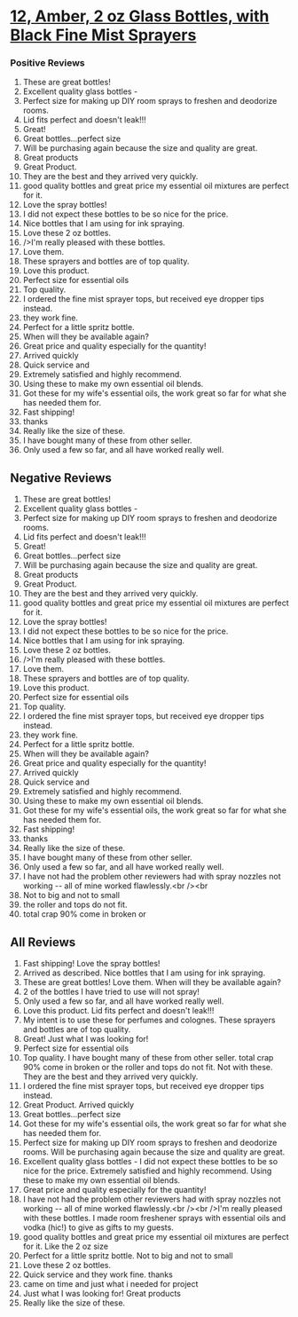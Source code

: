 # [12, Amber, 2 oz Glass Bottles, with Black Fine Mist Sprayers](https://products.checkmycream.com/products/12-Amber-2-oz-Glass-Bottles-with-Black-Fine-Mist-Sprayers.html)

### Positive Reviews

<ol>
      <li>These are great bottles!  </li>
      <li>Excellent quality glass bottles -</li>
      <li>Perfect size for making up DIY room sprays to freshen and deodorize rooms.</li>
      <li>Lid fits perfect and doesn&#x27;t leak!!!</li>
      <li>Great!</li>
      <li>Great bottles...perfect size</li>
      <li>Will be purchasing again because the size and quality are great.</li>
      <li>Great products</li>
      <li>Great Product.  </li>
      <li>They are the best and they arrived very quickly.</li>
      <li>good quality bottles and great price my essential oil mixtures are perfect for it.  </li>
      <li>Love the spray bottles!</li>
      <li>I did not expect these bottles to be so nice for the price.  </li>
      <li>Nice bottles that I am using for ink spraying.</li>
      <li>Love these 2 oz  bottles.</li>
      <li>/&gt;I&#x27;m really pleased with these bottles.</li>
      <li>Love them.  </li>
      <li>These sprayers and bottles are of top quality.</li>
      <li>Love this product.</li>
      <li>Perfect size for essential oils</li>
      <li>Top quality.</li>
      <li>I ordered the fine mist sprayer tops, but received eye dropper tips instead.</li>
      <li>they work fine.  </li>
      <li>Perfect for a little spritz bottle.</li>
      <li>When will they be available again?</li>
      <li>Great price and quality especially for the quantity!</li>
      <li>Arrived quickly</li>
      <li>Quick service and</li>
      <li>Extremely satisfied and highly recommend.  </li>
      <li>Using these to make my own essential oil blends.</li>
      <li>Got these for my wife&#x27;s essential oils, the work great so far for what she has needed them for.</li>
      <li>Fast shipping!</li>
      <li>thanks</li>
      <li>Really like the size of these.</li>
      <li>I have bought many of these from other seller.</li>
      <li>Only used a few so far, and all have worked really well.</li>
</ol>


<h2>Negative Reviews</h2>
<ol>
<li> These are great bottles!  </li>
<li> Excellent quality glass bottles -</li>
<li> Perfect size for making up DIY room sprays to freshen and deodorize rooms.</li>
<li> Lid fits perfect and doesn&#x27;t leak!!!</li>
<li> Great!</li>
<li> Great bottles...perfect size</li>
<li> Will be purchasing again because the size and quality are great.</li>
<li> Great products</li>
<li> Great Product.  </li>
<li> They are the best and they arrived very quickly.</li>
<li> good quality bottles and great price my essential oil mixtures are perfect for it.  </li>
<li> Love the spray bottles!</li>
<li> I did not expect these bottles to be so nice for the price.  </li>
<li> Nice bottles that I am using for ink spraying.</li>
<li> Love these 2 oz  bottles.</li>
<li> /&gt;I&#x27;m really pleased with these bottles.</li>
<li> Love them.  </li>
<li> These sprayers and bottles are of top quality.</li>
<li> Love this product.</li>
<li> Perfect size for essential oils</li>
<li> Top quality.</li>
<li> I ordered the fine mist sprayer tops, but received eye dropper tips instead.</li>
<li> they work fine.  </li>
<li> Perfect for a little spritz bottle.</li>
<li> When will they be available again?</li>
<li> Great price and quality especially for the quantity!</li>
<li> Arrived quickly</li>
<li> Quick service and</li>
<li> Extremely satisfied and highly recommend.  </li>
<li> Using these to make my own essential oil blends.</li>
<li> Got these for my wife&#x27;s essential oils, the work great so far for what she has needed them for.</li>
<li> Fast shipping!</li>
<li> thanks</li>
<li> Really like the size of these.</li>
<li> I have bought many of these from other seller.</li>
<li> Only used a few so far, and all have worked really well.</li>
<li> I have not had the problem other reviewers had with spray nozzles not working -- all of mine worked flawlessly.&lt;br /&gt;&lt;br</li>
<li> Not to big and not to small</li>
<li> the roller and tops do not fit.</li>
<li> total crap 90% come in broken or</li>
</ol>

<h2>All Reviews</h2>

<ol>
    <li> Fast shipping! Love the spray bottles!</li>
    <li> Arrived as described. Nice bottles that I am using for ink spraying.</li>
    <li> These are great bottles!  Love them.  When will they be available again?</li>
    <li> 2 of the bottles I have tried to use will not spray!</li>
    <li> Only used a few so far, and all have worked really well.</li>
    <li> Love this product. Lid fits perfect and doesn&#x27;t leak!!!</li>
    <li> My intent is to use these for perfumes and colognes.  These sprayers and bottles are of top quality.</li>
    <li> Great! Just what I was looking for!</li>
    <li> Perfect size for essential oils</li>
    <li> Top quality. I have bought many of these from other seller. total crap 90% come in broken or the roller and tops do not fit. Not with these. They are the best and they arrived very quickly.</li>
    <li> I ordered the fine mist sprayer tops, but received eye dropper tips instead.</li>
    <li> Great Product.  Arrived quickly</li>
    <li> Great bottles...perfect size</li>
    <li> Got these for my wife&#x27;s essential oils, the work great so far for what she has needed them for.</li>
    <li> Perfect size for making up DIY room sprays to freshen and deodorize rooms. Will be purchasing again because the size and quality are great.</li>
    <li> Excellent quality glass bottles - I did not expect these bottles to be so nice for the price.  Extremely satisfied and highly recommend.  Using these to make my own essential oil blends.</li>
    <li> Great price and quality especially for the quantity!</li>
    <li> I have not had the problem other reviewers had with spray nozzles not working -- all of mine worked flawlessly.&lt;br /&gt;&lt;br /&gt;I&#x27;m really pleased with these bottles. I made room freshener sprays with essential oils and vodka (hic!) to give as gifts to my guests.</li>
    <li> good quality bottles and great price my essential oil mixtures are perfect for it.  Like the 2 oz size</li>
    <li> Perfect for a little spritz bottle. Not to big and not to small</li>
    <li> Love these 2 oz  bottles.</li>
    <li> Quick service and they work fine.  thanks</li>
    <li> came on time and just what i  needed for project</li>
    <li> Just what I was looking for! Great products</li>
    <li> Really like the size of these.</li>
</ol>




